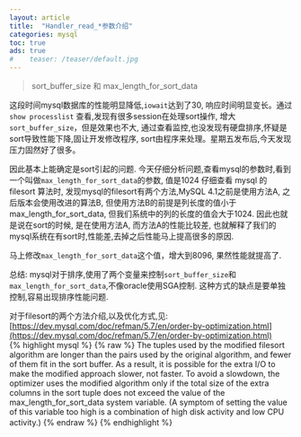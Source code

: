 ```yaml
---
layout: article
title:  "Handler_read_*参数介绍"
categories: mysql
toc: true
ads: true
#    teaser: /teaser/default.jpg
---  
```


> sort_buffer_size 和 max_length_for_sort_data  

这段时间mysql数据库的性能明显降低,`iowait`达到了30, 响应时间明显变长。通过`show processlist` 查看,发现有很多session在处理sort操作, 增大`sort_buffer_size`，但是效果也不大, 通过查看监控,也没发现有硬盘排序,怀疑是sort导致性能下降,固让开发修改程序, sort由程序来处理。星期五发布后,今天发现压力固然好了很多。    

因此基本上能确定是sort引起的问题. 今天仔细分析问题,查看mysql的参数时,看到一个叫做`max_length_for_sort_data`的参数, 值是1024 仔细查看 mysql 的 filesort 算法时, 发现mysql的filesort有两个方法,MySQL 4.1之前是使用方法A, 之后版本会使用改进的算法B, 但使用方法B的前提是列长度的值小于max_length_for_sort_data, 但我们系统中的列的长度的值会大于1024. 因此也就是说在sort的时候, 是在使用方法A, 而方法A的性能比较差, 也就解释了我们的mysql系统在有sort时,性能差,去掉之后性能马上提高很多的原因.    
  
马上修改`max_length_for_sort_data`这个值，增大到8096, 果然性能就提高了.      

总结:
mysql对于排序,使用了两个变量来控制`sort_buffer_size`和`max_length_for_sort_data`,不像oracle使用SGA控制.     这种方式的缺点是要单独控制,容易出现排序性能问题.  

对于filesort的两个方法介绍,以及优化方式,见:    
[https://dev.mysql.com/doc/refman/5.7/en/order-by-optimization.html](https://dev.mysql.com/doc/refman/5.7/en/order-by-optimization.html)  
{% highlight mysql %}
{% raw %}
The tuples used by the modified filesort algorithm are longer than the pairs used by the original algorithm, and fewer of them fit in the sort buffer. As a result, it is possible for the extra I/O to make the modified approach slower, not faster. To avoid a slowdown, the optimizer uses the modified algorithm only if the total size of the extra columns in the sort tuple does not exceed the value of the max_length_for_sort_data system variable. (A symptom of setting the value of this variable too high is a combination of high disk activity and low CPU activity.)
{% endraw %}
{% endhighlight %}
　　
  

 
 

